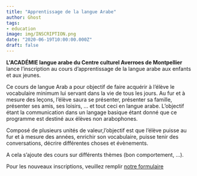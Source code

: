 ```yaml
---
title: "Apprentissage de la langue Arabe"
author: Ghost
tags: 
- education
image: img/INSCRIPTION.png
date: "2020-06-19T10:00:00.000Z"
draft: false
---
```


**L'ACADÉMIE langue arabe du Centre culturel Averroes de Montpellier** lance l’inscription au cours d’apprentissage de la langue arabe aux enfants et aux jeunes.

Ce cours de langue Arab a pour objectif de faire acquérir à l’élève le vocabulaire minimum lui servant dans la vie de tous les jours. Au fur et à mesure des leçons, l’élève saura se présenter, présenter sa famille, présenter ses amis, ses loisirs, … et tout ceci en langue arabe. L’objectif étant la communication dans un langage basique étant donné que ce programme est destiné aux élèves non arabophones.

Composé de plusieurs unités de valeur,l’objectif est que l’élève puisse au fur et à mesure des années, enrichir son vocabulaire, puisse tenir des conversations, décrire différentes choses et évènements.

A cela s’ajoute des cours sur différents thèmes (bon comportement, …).

Pour les nouveaux inscriptions, veuillez remplir [notre formulaire](https://www.cognitoforms.com/JbkarEfer/CentreCulturelAverroesDeMontpellierACADÉMIELangueArabe)

  
